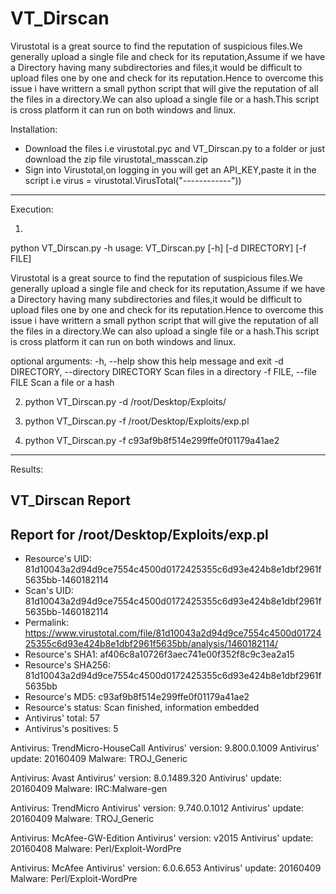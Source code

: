 # VT_Dirscan
Virustotal is a great source to find the reputation of suspicious files.We generally upload a single file and check for its reputation,Assume if we have a Directory having many subdirectories and files,it would be difficult to upload files one by one and check for its reputation.Hence to overcome this issue i have writtern a small python script that will give the reputation of all the files in a directory.We can also upload a single file or a hash.This script is cross platform it can run on both windows and linux.

Installation: 

- Download the files i.e virustotal.pyc and VT_Dirscan.py to a folder or just download the zip file virustotal_masscan.zip
- Sign into Virustotal,on logging in you will get an API_KEY,paste it in the script i.e virus = virustotal.VirusTotal("------------"))
_____________________________________________________________________________________________________________________________

Execution:

1)

python VT_Dirscan.py -h
usage: VT_Dirscan.py [-h] [-d DIRECTORY] [-f FILE]

Virustotal is a great source to find the reputation of suspicious files.We
generally upload a single file and check for its reputation,Assume if we have
a Directory having many subdirectories and files,it would be difficult to
upload files one by one and check for its reputation.Hence to overcome this
issue i have writtern a small python script that will give the reputation of
all the files in a directory.We can also upload a single file or a hash.This
script is cross platform it can run on both windows and linux.

optional arguments:
  -h, --help            show this help message and exit
  -d DIRECTORY, --directory DIRECTORY
                        Scan files in a directory
  -f FILE, --file FILE  Scan a file or a hash
  
2) python VT_Dirscan.py -d /root/Desktop/Exploits/

3) python VT_Dirscan.py -f /root/Desktop/Exploits/exp.pl

4) python VT_Dirscan.py -f c93af9b8f514e299ffe0f01179a41ae2
  _____________________________________________________________________________________________________________________________

Results:

VT_Dirscan Report                               
----------------------------------------------------------------------
Report for /root/Desktop/Exploits/exp.pl
----------------------------------------------------------------------
- Resource's UID: 81d10043a2d94d9ce7554c4500d0172425355c6d93e424b8e1dbf2961f5635bb-1460182114
- Scan's UID: 81d10043a2d94d9ce7554c4500d0172425355c6d93e424b8e1dbf2961f5635bb-1460182114
- Permalink: https://www.virustotal.com/file/81d10043a2d94d9ce7554c4500d0172425355c6d93e424b8e1dbf2961f5635bb/analysis/1460182114/
- Resource's SHA1: af406c8a10726f3aec741e00f352f8c9c3ea2a15
- Resource's SHA256: 81d10043a2d94d9ce7554c4500d0172425355c6d93e424b8e1dbf2961f5635bb
- Resource's MD5: c93af9b8f514e299ffe0f01179a41ae2
- Resource's status: Scan finished, information embedded
- Antivirus' total: 57
- Antivirus's positives: 5

Antivirus: TrendMicro-HouseCall
Antivirus' version: 9.800.0.1009
Antivirus' update: 20160409
Malware: TROJ_Generic

Antivirus: Avast
Antivirus' version: 8.0.1489.320
Antivirus' update: 20160409
Malware: IRC:Malware-gen

Antivirus: TrendMicro
Antivirus' version: 9.740.0.1012
Antivirus' update: 20160409
Malware: TROJ_Generic

Antivirus: McAfee-GW-Edition
Antivirus' version: v2015
Antivirus' update: 20160408
Malware: Perl/Exploit-WordPre

Antivirus: McAfee
Antivirus' version: 6.0.6.653
Antivirus' update: 20160409
Malware: Perl/Exploit-WordPre



